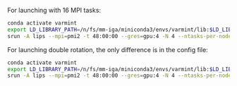 For launching with 16 MPI tasks:
```bash
conda activate varmint
export LD_LIBRARY_PATH=/n/fs/mm-iga/miniconda3/envs/varmint/lib:$LD_LIBRARY_PATH
srun -A lips --mpi=pmi2 -t 48:00:00 --gres=gpu:4 -N 4 --ntasks-per-node 4 python launch_rotation.py -n rotation_16mpi
```
For launching double rotation, the only difference is in the config file:
```bash
conda activate varmint
export LD_LIBRARY_PATH=/n/fs/mm-iga/miniconda3/envs/varmint/lib:$LD_LIBRARY_PATH
srun -A lips --mpi=pmi2 -t 48:00:00 --gres=gpu:4 -N 4 --ntasks-per-node 4 python launch_rotation.py -n double_rotation_16mpi --config config/double_rotation.py
```

